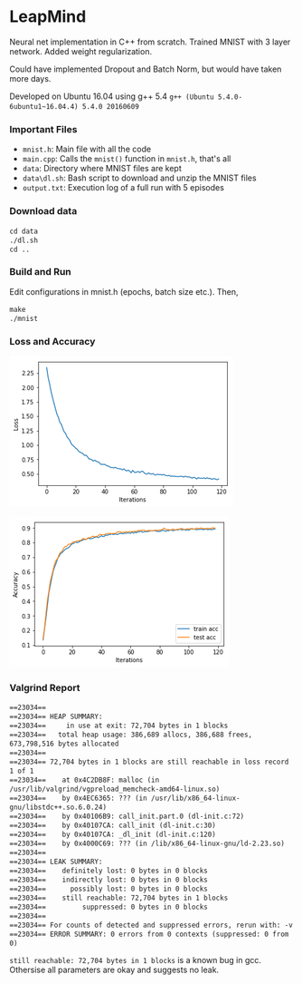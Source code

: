 # LeapMind

Neural net implementation in C++ from scratch. Trained MNIST with 3 layer network. Added weight regularization.

Could have implemented Dropout and Batch Norm, but would have taken more days.

Developed on Ubuntu 16.04 using g++ 5.4 `g++ (Ubuntu 5.4.0-6ubuntu1~16.04.4) 5.4.0 20160609`

### Important Files

* `mnist.h`: Main file with all the code
* `main.cpp`: Calls the `mnist()` function in `mnist.h`, that's all
* `data`: Directory where MNIST files are kept
* `data\dl.sh`: Bash script to download and unzip the MNIST files
* `output.txt`: Execution log of a full run with 5 episodes 

### Download data

```
cd data
./dl.sh
cd ..
```

### Build and Run

Edit configurations in mnist.h (epochs, batch size etc.). Then,

```
make
./mnist
```

### Loss and Accuracy

![Loss](data/loss.png)

![Loss](data/accuracy.png)

### Valgrind Report

```
==23034== 
==23034== HEAP SUMMARY:
==23034==     in use at exit: 72,704 bytes in 1 blocks
==23034==   total heap usage: 386,689 allocs, 386,688 frees, 673,798,516 bytes allocated
==23034== 
==23034== 72,704 bytes in 1 blocks are still reachable in loss record 1 of 1
==23034==    at 0x4C2DB8F: malloc (in /usr/lib/valgrind/vgpreload_memcheck-amd64-linux.so)
==23034==    by 0x4EC6365: ??? (in /usr/lib/x86_64-linux-gnu/libstdc++.so.6.0.24)
==23034==    by 0x40106B9: call_init.part.0 (dl-init.c:72)
==23034==    by 0x40107CA: call_init (dl-init.c:30)
==23034==    by 0x40107CA: _dl_init (dl-init.c:120)
==23034==    by 0x4000C69: ??? (in /lib/x86_64-linux-gnu/ld-2.23.so)
==23034== 
==23034== LEAK SUMMARY:
==23034==    definitely lost: 0 bytes in 0 blocks
==23034==    indirectly lost: 0 bytes in 0 blocks
==23034==      possibly lost: 0 bytes in 0 blocks
==23034==    still reachable: 72,704 bytes in 1 blocks
==23034==         suppressed: 0 bytes in 0 blocks
==23034== 
==23034== For counts of detected and suppressed errors, rerun with: -v
==23034== ERROR SUMMARY: 0 errors from 0 contexts (suppressed: 0 from 0)

```

`still reachable: 72,704 bytes in 1 blocks` is a known bug in gcc. Othersise all parameters are okay and suggests no leak.
